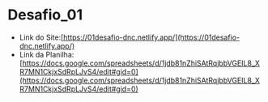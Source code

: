 # Desafio_01
- Link do Site:[https://01desafio-dnc.netlify.app/](https://01desafio-dnc.netlify.app/)
- Link da Planilha:[https://docs.google.com/spreadsheets/d/1jdb81nZhiSAtRqjbbVGEIL8_XR7MN1CkjxSdRpLJvS4/edit#gid=0](https://docs.google.com/spreadsheets/d/1jdb81nZhiSAtRqjbbVGEIL8_XR7MN1CkjxSdRpLJvS4/edit#gid=0)
